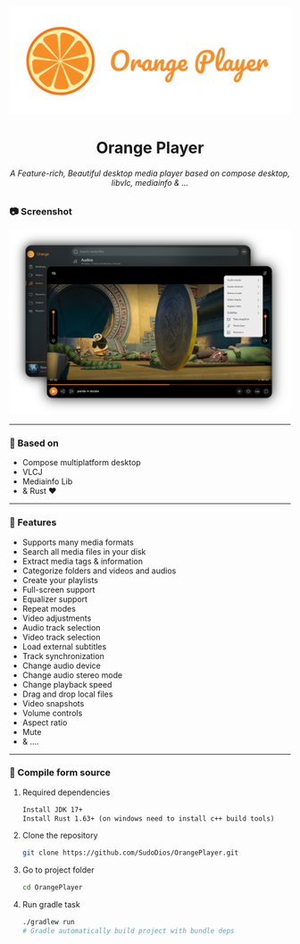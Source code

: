 ![Logo](assets/header-logo.png "Logo")

<h1 align="center">Orange Player</h1>
<h6 align="center">A Feature-rich, Beautiful desktop media player based on compose desktop, libvlc, mediainfo & ...</h6>

### 📷 Screenshot

![screen-shot](assets/screen-shot.png "Screenshot")

--- 

### 🏢 Based on

- Compose multiplatform desktop
- VLCJ
- Mediainfo Lib
- & Rust ❤️

---

### 🚀 Features

 - Supports many media formats
 - Search all media files in your disk
 - Extract media tags & information
 - Categorize folders and videos and audios
 - Create your playlists
 - Full-screen support
 - Equalizer support
 - Repeat modes
 - Video adjustments
 - Audio track selection
 - Video track selection
 - Load external subtitles
 - Track synchronization
 - Change audio device
 - Change audio stereo mode
 - Change playback speed
 - Drag and drop local files
 - Video snapshots
 - Volume controls
 - Aspect ratio
 - Mute
 - & ....

---

### 🔧 Compile form source

 1. Required dependencies
       ```
       Install JDK 17+
       Install Rust 1.63+ (on windows need to install c++ build tools) 
       ```
 2. Clone the repository
       ```sh
       git clone https://github.com/SudoDios/OrangePlayer.git
       ```
 3. Go to project folder
       ```sh
       cd OrangePlayer 
       ```
 4. Run gradle task
       ```sh
       ./gradlew run
       # Gradle automatically build project with bundle deps
       ```